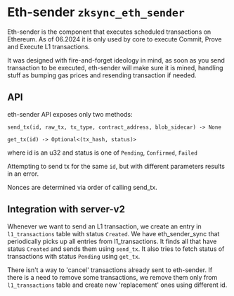 # Eth-sender `zksync_eth_sender`

Eth-sender is the component that executes scheduled transactions on Ethereum. As of 06.2024 it is only used by core to
execute Commit, Prove and Execute L1 transactions.

It was designed with fire-and-forget ideology in mind, as soon as you send transaction to be executed, eth-sender will
make sure it is mined, handling stuff as bumping gas prices and resending transaction if needed.

## API

eth-sender API exposes only two methods:

```
send_tx(id, raw_tx, tx_type, contract_address, blob_sidecar) -> None
```

```
get_tx(id) -> Optional<(tx_hash, status)>
```

where id is an u32 and status is one of `Pending`, `Confirmed`, `Failed`

Attempting to send tx for the same `id`, but with different parameters results in an error.

Nonces are determined via order of calling send_tx.

## Integration with server-v2

Whenever we want to send an L1 transaction, we create an entry in `l1_transactions` table with status `Created`. We have
eth_sender_sync that periodically picks up all entries from l1_transactions. It finds all that have status `Created` and
sends them using `send_tx`. It also tries to fetch status of transactions with status `Pending` using `get_tx`.

There isn't a way to 'cancel' transactions already sent to eth-sender. If there is a need to remove some transactions,
we remove them only from `l1_transactions` table and create new 'replacement' ones using different id.
